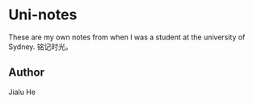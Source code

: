 # Uni-notes
These are my own notes from when I was a student at the university of Sydney. 铭记时光。

## Author
Jialu He
